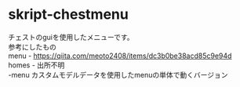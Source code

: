 # skript-chestmenu  
チェストのguiを使用したメニューです。  
参考にしたもの  
menu - https://qiita.com/meoto2408/items/dc3b0be38acd85c9e94d  
homes - 出所不明  
-menu カスタムモデルデータを使用したmenuの単体で動くバージョン  
